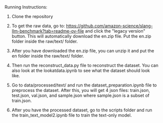 Running Instructions: 

1. Clone the repository

2. To get the raw data, go to: https://github.com/amazon-science/slang-llm-benchmark?tab=readme-ov-file and click the "legacy version" button. This will automatically download the en.zip file. Put the en.zip folder inside the raw/text/ folder. 

3. After you have downloaded the en.zip file, you can unzip it and put the en folder inside the raw/text/ folder. 

4. Then run the reconstruct_data.py file to reconstruct the dataset. You can also look at the lookatdata.ipynb to see what the dataset should look like. 

5. Go to data/processed/text/ and run the dataset_preparation.ipynb file to preprocess the dataset. After this, you will get 4 json files: train.json, test.json, val.json, and sample.json where sample.json is a subset of train.json. 

6. After you have the processed dataset, go to the scripts folder and run the train_text_model2.ipynb file to train the text-only model. 






